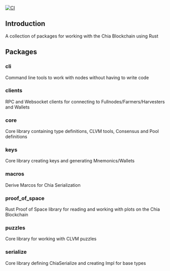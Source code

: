 [![CI](https://github.com/GalactechsLLC/dg_xch_utils/actions/workflows/ci.yml/badge.svg)](https://github.com/GalactechsLLC/dg_xch_utils/actions/workflows/ci.yml)

## Introduction
A collection of packages for working with the Chia Blockchain using Rust

## Packages

### cli
Command line tools to work with nodes without having to write code

### clients
RPC and Websocket clients for connecting to Fullnodes/Farmers/Harvesters and Wallets 

### core
Core library containing type definitions, CLVM tools, Consensus and Pool definitions

### keys
Core library creating keys and generating Mnemonics/Wallets

### macros
Derive Marcos for Chia Serialization

### proof_of_space
Rust Proof of Space library for reading and working with plots on the Chia Blockchain

### puzzles
Core library for working with CLVM puzzles

### serialize
Core library defining ChiaSerialize and creating Impl for base types
